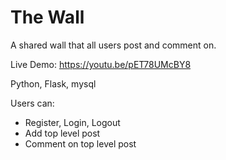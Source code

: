 # The Wall
A shared wall that all users post and comment on.

Live Demo: https://youtu.be/pET78UMcBY8

Python, Flask, mysql

Users can:

  * Register, Login, Logout
  * Add top level post
  * Comment on top level post
